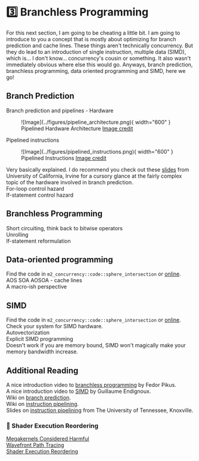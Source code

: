 # 3️⃣ Branchless Programming
For this next section, I am going to be cheating a little bit.
I am going to introduce to you a concept that is mostly about optimizing for branch prediction and cache lines.
These things aren't technically concurrency. But they do lead to an introduction of single instruction,
multiple data (SIMD), which is... I don't know... concurrency's cousin or something. It also wasn't immediately
obvious where else this would go. Anyways, branch prediction, branchless programming, data oriented programming and
SIMD, here we go!

## Branch Prediction
Branch prediction and pipelines - Hardware

<figure markdown>
![Image](../figures/pipeline_architecture.png){ width="600" }
<figcaption>
Pipelined Hardware Architecture
<a href="https://microchipdeveloper.com/32bit:mz-arch-pipeline">
Image credit </a>
</figcaption>
</figure>

Pipelined instructions

<figure markdown>
![Image](../figures/pipelined_instructions.png){ width="600" }
<figcaption>
Pipelined Instructions
<a href="https://microchipdeveloper.com/32bit:mz-arch-pipeline">
Image credit </a>
</figcaption>
</figure>

Very basically explained. I do recommend you check out these
[slides](https://ics.uci.edu/~swjun/courses/2023F-CS250P/materials/lec5.5%20-%20Fast%20and%20Correct%20Pipelining.pdf)
from University of California, Irvine for a cursory glance at the fairly complex topic of the hardware involved in
branch prediction.  
For-loop control hazard  
If-statement control hazard  

## Branchless Programming
Short circuiting, think back to bitwise operators  
Unrolling  
If-statement reformulation  

## Data-oriented programming
Find the code in ```m2_concurrency::code::sphere_intersection``` or
[online](https://github.com/absorensen/the-guide/tree/main/m2_concurrency/code/sorting_functions).  
AOS SOA AOSOA - cache lines  
A macro-ish perspective  

## SIMD
Find the code in ```m2_concurrency::code::sphere_intersection``` or
[online](https://github.com/absorensen/the-guide/tree/main/m2_concurrency/code/sphere_intersection).  
Check your system for SIMD hardware.  
Autovectorization  
Explicit SIMD programming  
Doesn't work if you are memory bound, SIMD won't magically make your memory bandwidth increase.  

## Additional Reading
A nice introduction video to [branchless programming](https://www.youtube.com/watch?v=g-WPhYREFjk) by Fedor Pikus.  
A nice introduction video to [SIMD](https://www.youtube.com/watch?v=x5tK5ET6Q1I) by Guillaume Endignoux.  
Wiki on [branch prediction](https://en.wikipedia.org/wiki/Branch_predictor).  
Wiki on [instruction pipelining](https://en.wikipedia.org/wiki/Instruction_pipelining).  
Slides on [instruction pipelining](https://web.eecs.utk.edu/~mbeck/classes/cs160/lectures/09_intruc_pipelining.pdf)
from The University of Tennessee, Knoxville.  

### 🧬 Shader Execution Reordering
[Megakernels Considered Harmful](https://research.nvidia.com/sites/default/files/publications/laine2013hpg_paper.pdf)  
[Wavefront Path Tracing](https://jacco.ompf2.com/2019/07/18/wavefront-path-tracing/)  
[Shader Execution Reordering][1]  

[1]: https://developer.nvidia.com/blog/improve-shader-performance-and-in-game-frame-rates-with-shader-execution-reordering/  
